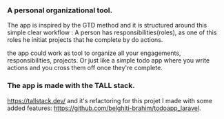 ### A personal organizational tool.
The app is inspired by the GTD method and it is structured around this simple clear workflow : A person has responsibilities(roles), as one of this roles he initiat projects that he complete by do actions.

the app could work as tool to organize all your engagements, responsibilities, projects. 
Or just like a simple todo app where you write actions and you cross them off once they're complete.


### The app is made with the TALL stack.
https://tallstack.dev/
and it's refactoring for this projet I made with some added features: https://github.com/belghiti-brahim/todoapp_laravel.

